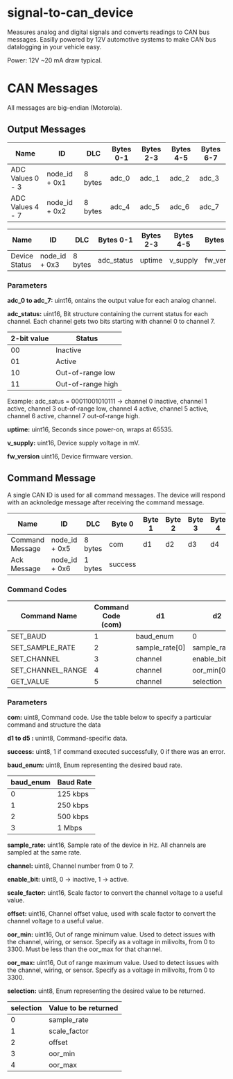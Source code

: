 # signal-to-can_device
Measures analog and digital signals and converts readings to CAN bus messages. Easilly powered by 12V automotive systems to make CAN bus datalogging in your vehicle easy.

Power: 12V ~20 mA draw typical.

# CAN Messages

All messages are big-endian (Motorola).

## Output Messages

| Name             | ID            | DLC     | Bytes 0-1 | Bytes 2-3 | Bytes 4-5 | Bytes 6-7 |
| -----------      | -----------   | ------- | --------- | --------- | --------- | --------- |
| ADC Values 0 - 3 | node_id + 0x1 | 8 bytes | adc_0     | adc_1     | adc_2     | adc_3     |
| ADC Values 4 - 7 | node_id + 0x2 | 8 bytes | adc_4     | adc_5     | adc_6     | adc_7     |

| Name          | ID            | DLC     | Bytes 0-1  | Bytes 2-3 | Bytes 4-5 | Bytes 6-7  |
| -----------   | -----------   | ------- | ---------- | --------- | --------- | ---------- |
| Device Status | node_id + 0x3 | 8 bytes | adc_status | uptime    | v_supply  | fw_version |

### Parameters

**adc_0 to adc_7:** uint16, ontains the output value for each analog channel.

**adc_status:** uint16, Bit structure containing the current status for each channel. Each channel gets two bits starting with channel 0 to channel 7.

| 2-bit value  | Status            |
| -----------  | ----------------- |
| 00           | Inactive          |
| 01           | Active            |
| 10           | Out-of-range low  |
| 11           | Out-of-range high |

Example: adc_satus = 00011001010111 -> channel 0 inactive, channel 1 active, channel 3 out-of-range low, channel 4 active, channel 5 active, channel 6 active, channel 7 out-of-range high.

**uptime:** uint16, Seconds since power-on, wraps at 65535.

**v_supply:** uint16, Device supply voltage in mV.

**fw_version** uint16, Device firmware version.

## Command Message

A single CAN ID is used for all command messages. The device will respond with an acknoledge message after receiving the command message.

| Name            | ID            | DLC     | Byte 0  | Byte 1 | Byte 2 | Byte 3 | Byte 4 | Byte 5 | Byte 6 | Byte 7 |
| -----------     | ------------- | ------- | ------- | -----  | -----  | -----  | -----  | -----  | -----  | -----  |
| Command Message | node_id + 0x5 | 8 bytes | com     | d1     | d2     | d3     | d4     | d5     | d6     | d7     |
| Ack Message     | node_id + 0x6 | 1 bytes | success |        |        |        |        |        |        |        |

### Command Codes

| Command Name       | Command Code (com) | d1             | d2             | d3              | d4              | d5         | d6        | d7 |
| ------------------ | ------------------ | -------------- | -------------- | --------------- | --------------- | ---------- | --------- | -- |
| SET_BAUD           | 1                  | baud_enum      | 0              | 0               | 0               | 0          | 0         | 0  |
| SET_SAMPLE_RATE    | 2                  | sample_rate[0] | sample_rate[1] | 0               | 0               | 0          | 0         | 0  |
| SET_CHANNEL        | 3                  | channel        | enable_bit     | scale_factor[0] | scale_factor[1] | offset[0]  | offset[1] | 0  |
| SET_CHANNEL_RANGE  | 4                  | channel        | oor_min[0]     | oor_min[1]      | oor_max[0]      | oor_max[1] | 0         | 0  |
| GET_VALUE          | 5                  | channel        | selection      | 0               | 0               | 0          | 0         | 0  |

### Parameters

**com:** uint8, Command code. Use the table below to specify a particular command and structure the data

**d1 to d5 :** unint8, Command-specific data.

**success:** uint8, 1 if command executed successfully, 0 if there was an error.

**baud_enum:** uint8, Enum representing the desired baud rate.

| baud_enum | Baud Rate |
| --------- | --------- |
| 0         | 125 kbps  |
| 1         | 250 kbps  |
| 2         | 500 kbps  |
| 3         | 1 Mbps    |

**sample_rate:** uint16, Sample rate of the device in Hz. All channels are sampled at the same rate.

**channel:** uint8, Channel number from 0 to 7.

**enable_bit:** uint8, 0 -> inactive, 1 -> active.

**scale_factor:** uint16, Scale factor to convert the channel voltage to a useful value.

**offset:** uint16, Channel offset value, used with scale factor to convert the channel voltage to a useful value.

**oor_min:** uint16, Out of range minimum value. Used to detect issues with the channel, wiring, or sensor. Specify as a voltage in milivolts, from 0 to 3300. Must be less than the oor_max for that channel.

**oor_max:** uint16, Out of range maximum value. Used to detect issues with the channel, wiring, or sensor. Specify as a voltage in milivolts, from 0 to 3300.

**selection:** uint8, Enum representing the desired value to be returned.

| selection | Value to be returned |
| --------- | -------------------- |
| 0         | sample_rate          |
| 1         | scale_factor         |
| 2         | offset               |
| 3         | oor_min              |
| 4         | oor_max              |